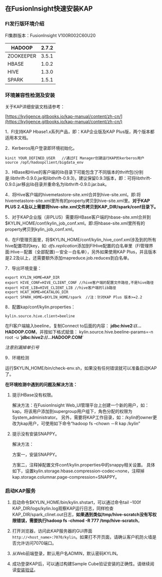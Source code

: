 ## 在FusionInsight快速安装KAP

### FI发行版环境介绍

FI集群版本：FusionInsight V100R002C60U20



| HADOOP    | 2.7.2 |
| --------- | ----- |
| ZOOKEEPER | 3.5.1 |
| HBASE     | 1.0.2 |
| HIVE      | 1.3.0 |
| SPARK     | 1.5.1 |

### 环境兼容性检测及安装

关于KAP详细安装文档请参考：

[https://kyligence.gitbooks.io/kap-manual/content/zh-cn/](https://kyligence.gitbooks.io/kap-manual/content/zh-cn/)

1．FI支持KAP Hbase1.x系列产品，即：KAP企业版及KAP Plus版，两个版本都适用本文档。 

2．Kerberos用户登录即环境初始化。

```shell
kinit YOUR_DEFINED_USER   //通过FI Manager创建运行KAP的kerberos用户
source /opt/hadoopclient/bigdata_env 
```

3．HBase和Hive的客户端的lib目录下可能包含了不同版本的thrift包(分别是:libthrift-0.9.0.jar和libthrift-0.9.3)，建议保留0.9.3版本，即：可将libthrift-0.9.0.jar移出lib目录并重命名为libthrift-0.9.0.jar.bak。

4．将Hive客户端的hivemetastore-site.xml合并到hive-site.xml。即:将hivemetastore-site.xml里所有的property拷贝到hive-site.xml里。**对于KAP PLUS 2.4及以上需要将hive-site.xml文件拷贝到KAP_DIR/spark/conf目录下。**

5．对于KAP企业版（非PLUS）需要将HBase客户端的hbase-site.xml合并到$KYLIN_HOME/conf/kylin_job_conf.xml。即:将hbase-site.xml里所有的property拷贝到kylin_job_conf.xml。

6．在FI管理页面里，将$KYLIN_HOME/conf/kylin_hive_conf.xml涉及到的所有hive配置项的key，如: *dfs.replication*添加到FIHive配置的白名单里（FI管理界面:Hive－配置（全部配置)－安全－白名单），另外如果使用KAP Plus，并且版本是2.2及以上，还需要额外添加mapreduce.job.reduces到白名单。

7．导出环境变量：
```shell
export KYLIN_HOME=KAP_DIR
export HIVE_CONF=HIVE_CLIENT_CONF //hive客户端的配置文件路径,不是hive路径
export HIVE_LIB=HIVE_CLIENT_LIB //hive客户端的lib路径
export HCAT_HOME=HCATALOG_DIR
export SPARK_HOME=$KYLIN_HOME/spark  //注：针对KAP Plus 版本>=2.2
```

8．配置kap/conf/kylin.properties：

	kylin.source.hive.client=beeline
在FI客户端输入beeline，复制Connect to后面的内容： **jdbc:hive2://…HADOOP.COM**，并按如下格式赋值：
kylin.source.hive.beeline-params=-n root -u ‘**jdbc:hive2://…HADOOP.COM**’

*注意别漏掉单引号*

9．环境检测

运行$KYLIN_HOME/bin/check-env.sh，如果没有任何错误就可以准备启动KAP了。

**在环境检测中遇到的问题及解决方法：**

1.    提示HBase没有权限。

      解决方法：在FusionInsight Web_UI管理平台上创建一个新的用户，如：kap。将该用户添加到supergroup用户组下，角色分配的权限为System_administrator。 另外，需要将KAP工作目录，如：/kylin的owner更改为kap用户，可使用如下命令“hadoop fs –chown －R kap /kylin”

2. 提示没有安装SNAPPY。

      解决方法：

      ​方案一，安装SNAPPY。

      ​方案二，注释掉配置文件conf/kylin.properties中的snappy相关设置。 具体如下，设置kylin.storage.hbase.compression-codec=none，注释掉kap.storage.columnar.page-compression=SNAPPY。

### 启动KAP服务

1. 启动命令$KYLIN_HOME/bin/kylin.shstart，可以通过命令tail –100f KAP_DIR/logs/kylin.log观察KAP运行日志，同样检查KAP_DIR/spark_clinet.out日志，**如果遇到类似/tmp/hive-scratch没有写权限错误，需要执行hadoop fs -chmod -R 777 /tmp/hive-scratch**。

2. 打开浏览器，访问此KAP服务器的GUI界面`http://<host_name>:7070/kylin`。如果打不开页面，请确认客户机防火墙是否允许访问7070端口。

3. 从Web前端登录，默认用户名ADMIN，默认密码KYLIN。

4. 成功登录KAP后，可以通过构建Sample Cube验证安装的正确性。请继续阅读[安装验证](install/install_validate.cn.md)。

